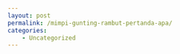 ```yaml
---
layout: post
permalink: /mimpi-gunting-rambut-pertanda-apa/
categories:
    - Uncategorized
---
```


